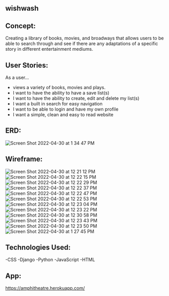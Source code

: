 ## wishwash

## Concept:
  Creating a library of books, movies, and broadways that allows users to be able to search through and see if there are any adaptations of a specific story in different entertainment mediums.
## User Stories:
  As a user...
  - views a variety of books, movies and plays.
  - I want to have the ability to have a save list(s)
  - I want to have the ability to create, edit and delete my list(s)
  - I want a built in search for easy navigation
  - I want to be able to login and have my own profile
  - I want a simple, clean and easy to read website 
  
 ## ERD:
![Screen Shot 2022-04-30 at 1 34 47 PM](https://user-images.githubusercontent.com/93102224/166121769-540cde05-4c99-4be0-b4a0-22fcf1f57de4.png)

 ## Wireframe:
 ![Screen Shot 2022-04-30 at 12 21 12 PM](https://user-images.githubusercontent.com/94028875/166119912-f87c95e8-7862-41a4-a886-a55be5c6882b.png)
![Screen Shot 2022-04-30 at 12 22 15 PM](https://user-images.githubusercontent.com/94028875/166119915-de50704b-6601-48ea-8ba0-23a965d13324.png)
![Screen Shot 2022-04-30 at 12 22 29 PM](https://user-images.githubusercontent.com/94028875/166119918-9bdc76be-7ba0-485f-ada0-c3cbaf26a306.png)
![Screen Shot 2022-04-30 at 12 22 37 PM](https://user-images.githubusercontent.com/94028875/166119921-07ac4b3f-a5c9-4a44-b58e-b0afa03c7016.png)
![Screen Shot 2022-04-30 at 12 22 47 PM](https://user-images.githubusercontent.com/94028875/166119923-c300bd15-f66f-4333-b81d-1187145c558e.png)
![Screen Shot 2022-04-30 at 12 22 53 PM](https://user-images.githubusercontent.com/94028875/166119924-560d65ca-c2a5-4b33-a7b4-95772173ea7b.png)
![Screen Shot 2022-04-30 at 12 23 04 PM](https://user-images.githubusercontent.com/94028875/166119929-68250bfa-eb2d-4669-9fe1-956914f10f62.png)
![Screen Shot 2022-04-30 at 12 23 22 PM](https://user-images.githubusercontent.com/94028875/166119931-dfa9e5bd-2a30-496a-ac2f-0cd9eedacf86.png)
![Screen Shot 2022-04-30 at 12 30 58 PM](https://user-images.githubusercontent.com/94028875/166120049-8aeda335-4eb7-49ef-a505-4f8aab5eb1c7.png)
![Screen Shot 2022-04-30 at 12 23 43 PM](https://user-images.githubusercontent.com/94028875/166119937-de13e974-5a28-49c7-9ad7-8aa3d6a99809.png)
![Screen Shot 2022-04-30 at 12 23 50 PM](https://user-images.githubusercontent.com/94028875/166119943-ade5102e-84c1-4b58-ad03-66da8a2eba7f.png)
![Screen Shot 2022-04-30 at 1 27 45 PM](https://user-images.githubusercontent.com/94028875/166121588-722c9fa7-812a-4211-a043-545d03101225.png)

## Technologies Used: 
-CSS
-Django
-Python
-JavaScript
-HTML
## App:
https://amphitheatre.herokuapp.com/
